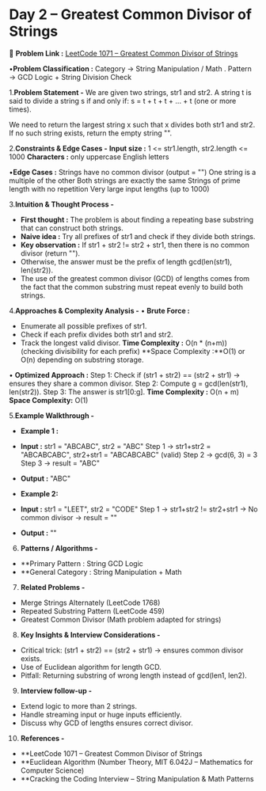 # Day 2 – Greatest Common Divisor of Strings

🔗 **Problem Link :**  [ LeetCode 1071 – Greatest Common Divisor of Strings ](https://leetcode.com/problems/greatest-common-divisor-of-strings/)

•**Problem Classification :**
Category → String Manipulation / Math .
Pattern → GCD Logic + String Division Check

1.**Problem Statement -**
We are given two strings, str1 and str2.
A string t is said to divide a string s if and only if:
s = t + t + t + ... + t (one or more times).

We need to return the largest string x such that x divides both str1 and str2.
If no such string exists, return the empty string "".

2.**Constraints & Edge Cases -**
**Input size :** 1 <= str1.length, str2.length <= 1000
**Characters :** only uppercase English letters

•**Edge Cases :**
Strings have no common divisor (output = "")
One string is a multiple of the other
Both strings are exactly the same
Strings of prime length with no repetition
Very large input lengths (up to 1000)

3.**Intuition & Thought Process -**
* **First thought :** The problem is about finding a repeating base substring that can construct both strings.
* **Naive idea :**  Try all prefixes of str1 and check if they divide both strings.
* **Key observation :** If str1 + str2 != str2 + str1, then there is no common divisor (return "").
*  Otherwise, the answer must be the prefix of length gcd(len(str1), len(str2)).
*  The use of the greatest common divisor (GCD) of lengths comes from the fact that the common substring must repeat evenly to build both strings.

4.**Approaches & Complexity Analysis -**
• **Brute Force :**
*   Enumerate all possible prefixes of str1.
*   Check if each prefix divides both str1 and str2.
*   Track the longest valid divisor.
**Time Complexity :** O(n * (n+m)) (checking divisibility for each prefix)
**Space Complexity :**O(1) or O(n) depending on substring storage.

• **Optimized Approach :**
Step 1: Check if (str1 + str2) == (str2 + str1) → ensures they share a common divisor.
Step 2: Compute g = gcd(len(str1), len(str2)).
Step 3: The answer is str1[0:g].
**Time Complexity :** O(n + m)
**Space Complexity:** O(1)

5.**Example Walkthrough -**
*  **Example 1 :**
*  **Input :** str1 = "ABCABC", str2 = "ABC"
Step 1 → str1+str2 = "ABCABCABC", str2+str1 = "ABCABCABC" (valid)
Step 2 → gcd(6, 3) = 3
Step 3 → result = "ABC"
*  **Output :** "ABC"

*  **Example 2:**
*  **Input :**  str1 = "LEET", str2 = "CODE"
Step 1 → str1+str2 != str2+str1
→ No common divisor → result = ""
*  **Output :** ""

6. **Patterns / Algorithms -**
*  **Primary Pattern : String GCD Logic
*  **General Category : String Manipulation + Math

7. **Related Problems -**
* Merge Strings Alternately (LeetCode 1768)
* Repeated Substring Pattern (LeetCode 459)
* Greatest Common Divisor (Math problem adapted for strings)

8. **Key Insights & Interview Considerations -**
* Critical trick: (str1 + str2) == (str2 + str1) → ensures common divisor exists.
* Use of Euclidean algorithm for length GCD.
* Pitfall: Returning substring of wrong length instead of gcd(len1, len2).

9. **Interview follow-up -**
* Extend logic to more than 2 strings.
* Handle streaming input or huge inputs efficiently.
* Discuss why GCD of lengths ensures correct divisor.

10. **References -**
*  **LeetCode 1071 – Greatest Common Divisor of Strings
*  **Euclidean Algorithm (Number Theory, MIT 6.042J – Mathematics for Computer          Science)
*   **Cracking the Coding Interview – String Manipulation & Math Patterns
